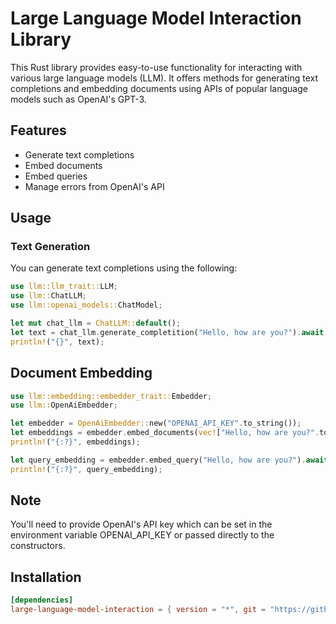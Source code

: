 # Large Language Model Interaction Library

This Rust library provides easy-to-use functionality for interacting with various large language models (LLM). It offers methods for generating text completions and embedding documents using APIs of popular language models such as OpenAI's GPT-3.

## Features

- Generate text completions
- Embed documents
- Embed queries
- Manage errors from OpenAI's API

## Usage

### Text Generation

You can generate text completions using the following:

```rust
use llm::llm_trait::LLM;
use llm::ChatLLM;
use llm::openai_models::ChatModel;

let mut chat_llm = ChatLLM::default();
let text = chat_llm.generate_completition("Hello, how are you?").await.unwrap();
println!("{}", text);
```

## Document Embedding

```rust
use llm::embedding::embedder_trait::Embedder;
use llm::OpenAiEmbedder;

let embedder = OpenAiEmbedder::new("OPENAI_API_KEY".to_string());
let embeddings = embedder.embed_documents(vec!["Hello, how are you?".to_string()]).await.unwrap();
println!("{:?}", embeddings);

let query_embedding = embedder.embed_query("Hello, how are you?").await.unwrap();
println!("{:?}", query_embedding);
```

## Note

You'll need to provide OpenAI's API key which can be set in the environment variable OPENAI_API_KEY or passed directly to the constructors.

## Installation

```toml
[dependencies]
large-language-model-interaction = { version = "*", git = "https://github.com/Abraxas-365/llm_rust.git" }
```
